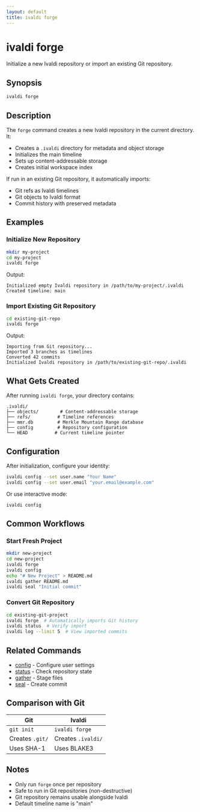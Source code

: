 ```yaml
---
layout: default
title: ivaldi forge
---
```


# ivaldi forge

Initialize a new Ivaldi repository or import an existing Git repository.

## Synopsis

```bash
ivaldi forge
```

## Description

The `forge` command creates a new Ivaldi repository in the current directory. It:
- Creates a `.ivaldi` directory for metadata and object storage
- Initializes the main timeline
- Sets up content-addressable storage
- Creates initial workspace index

If run in an existing Git repository, it automatically imports:
- Git refs as Ivaldi timelines
- Git objects to Ivaldi format
- Commit history with preserved metadata

## Examples

### Initialize New Repository

```bash
mkdir my-project
cd my-project
ivaldi forge
```

Output:
```
Initialized empty Ivaldi repository in /path/to/my-project/.ivaldi
Created timeline: main
```

### Import Existing Git Repository

```bash
cd existing-git-repo
ivaldi forge
```

Output:
```
Importing from Git repository...
Imported 3 branches as timelines
Converted 42 commits
Initialized Ivaldi repository in /path/to/existing-git-repo/.ivaldi
```

## What Gets Created

After running `ivaldi forge`, your directory contains:

```
.ivaldi/
├── objects/        # Content-addressable storage
├── refs/          # Timeline references
├── mmr.db         # Merkle Mountain Range database
├── config         # Repository configuration
└── HEAD          # Current timeline pointer
```

## Configuration

After initialization, configure your identity:

```bash
ivaldi config --set user.name "Your Name"
ivaldi config --set user.email "your.email@example.com"
```

Or use interactive mode:
```bash
ivaldi config
```

## Common Workflows

### Start Fresh Project

```bash
mkdir new-project
cd new-project
ivaldi forge
ivaldi config
echo "# New Project" > README.md
ivaldi gather README.md
ivaldi seal "Initial commit"
```

### Convert Git Repository

```bash
cd existing-git-project
ivaldi forge  # Automatically imports Git history
ivaldi status  # Verify import
ivaldi log --limit 5  # View imported commits
```

## Related Commands

- [config](config.md) - Configure user settings
- [status](status.md) - Check repository state
- [gather](gather.md) - Stage files
- [seal](seal.md) - Create commit

## Comparison with Git

| Git | Ivaldi |
|-----|--------|
| `git init` | `ivaldi forge` |
| Creates `.git/` | Creates `.ivaldi/` |
| Uses SHA-1 | Uses BLAKE3 |

## Notes

- Only run `forge` once per repository
- Safe to run in Git repositories (non-destructive)
- Git repository remains usable alongside Ivaldi
- Default timeline name is "main"
